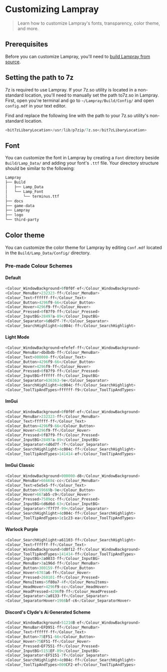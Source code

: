 # Customizing Lampray

> Learn how to customize Lampray's fonts, transparency, color theme, and more.

## Prerequisites

Before you can customize Lampray, you'll need to [build Lampray from source](./building-lampray.md). 

## Setting the path to 7z

7z is required to use Lampray. If your 7z.so utility is located in a non-standard location, you'll need to manually set the path to7z.so in Lampray. First, open you're terminal and go to `~/Lampray/Build/Config/` and open `config.mdf` in your text editor.

Find and replace the following line with the path to your 7z.so utility's non-standard location.

```sql
<bit7zLibaryLocation>/usr/lib/p7zip/7z.so</bit7zLibaryLocation>
```

## Font

You can customize the font in Lampray by creating a `Font` directory beside `Build/Lamp_Data/` and adding your font's `.ttf` file. Your directory structure should be similar to the following:

```bash
Lampray
├── Build
│   ├── Lamp_Data 
│   └── Lamp_Font 
│       └── terminus.ttf 
├── docs
├── game-data
├── Lampray
├── logo
└── third-party
```

## Color theme

You can customize the color theme for Lampray by editing `Conf.mdf` located in the `Build/Lamp_Data/Config/` directory.

### Pre-made Colour Schemes

#### Default

```sql
<Colour_WindowBackground>0f0f0f-ef</Colour_WindowBackground>
<Colour_MenuBar>232323-ff</Colour_MenuBar>
<Colour_Text>ffffff-ff</Colour_Text>
<Colour_Button>4296f9-66</Colour_Button>
<Colour_Hover>4296f9-ff</Colour_Hover>
<Colour_Pressed>0f87f9-ff</Colour_Pressed>
<Colour_InputBG>28497a-89</Colour_InputBG>
<Colour_Separator>6d6d7f-7f</Colour_Separator>
<Colour_SearchHighlight>4c004c-ff</Colour_SearchHighlight>
```

#### Light Mode

```sql
<Colour_WindowBackground>efefef-ff</Colour_WindowBackground>
<Colour_MenuBar>dbdbdb-ff</Colour_MenuBar>
<Colour_Text>000000-ff</Colour_Text>
<Colour_Button>4296f9-66</Colour_Button>
<Colour_Hover>4296f9-ff</Colour_Hover>
<Colour_Pressed>0f87f9-ff</Colour_Pressed>
<Colour_InputBG>ffffff-ff</Colour_InputBG>
<Colour_Separator>636363-9e</Colour_Separator>
<Colour_SearchHighlight>4c004c-ff</Colour_SearchHighlight>
<Colour_ToolTipAndTypes>ffffff-f9</Colour_ToolTipAndTypes>
```

#### ImGui 

```sql
<Colour_WindowBackground>0f0f0f-ef</Colour_WindowBackground>
<Colour_MenuBar>232323-ff</Colour_MenuBar>
<Colour_Text>ffffff-ff</Colour_Text>
<Colour_Button>4296f9-66</Colour_Button>
<Colour_Hover>4296f9-ff</Colour_Hover>
<Colour_Pressed>0f87f9-ff</Colour_Pressed>
<Colour_InputBG>28497a-89</Colour_InputBG>
<Colour_Separator>6d6d7f-7f</Colour_Separator>
<Colour_SearchHighlight>4c004c-ff</Colour_SearchHighlight>
<Colour_ToolTipAndTypes>141414-ef</Colour_ToolTipAndTypes>
```

#### ImGui Classic

```sql
<Colour_WindowBackground>000000-d8</Colour_WindowBackground>
<Colour_MenuBar>66668c-cc</Colour_MenuBar>
<Colour_Text>e5e5e5-ff</Colour_Text>
<Colour_Button>59669b-9e</Colour_Button>
<Colour_Hover>667ab5-c9</Colour_Hover>
<Colour_Pressed>7589cc-ff</Colour_Pressed>
<Colour_InputBG>6d6d6d-63</Colour_InputBG>
<Colour_Separator>7f7f7f-99</Colour_Separator>
<Colour_SearchHighlight>4c004c-ff</Colour_SearchHighlight>
<Colour_ToolTipAndTypes>1c1c23-ea</Colour_ToolTipAndTypes>
```

#### Warlock Purple

```sql
<Colour_SearchHighlight>a61103-ff</Colour_SearchHighlight>
<Colour_Text>ffffff-ff</Colour_Text>
<Colour_WindowBackground>0d0f12-ff</Colour_WindowBackground>
<Colour_ToolTipAndTypes>141414-ff</Colour_ToolTipAndTypes>
<Colour_InputBG>2a0033-ff</Colour_InputBG>
<Colour_MenuBar>3a196d-ff</Colour_MenuBar>
<Colour_Button>300159-ff</Colour_Button>
<Colour_Hover>6703a6-ff</Colour_Hover>
<Colour_Pressed>260101-ff</Colour_Pressed>
<Colour_MenuItems>5f80a7-4f</Colour_MenuItems>
<Colour_HeadHover>4296f9-cc</Colour_HeadHover>
<Colour_HeadPressed>4296f9-ff</Colour_HeadPressed>
<Colour_Separator>2a0133-ff</Colour_Separator>
<Colour_SeparatorHover>1966bf-c6</Colour_SeparatorHover>
```

#### Discord's Clyde's Ai Generated Scheme

```sql
<Colour_WindowBackground>51216B-ef</Colour_WindowBackground>
<Colour_MenuBar>EFD951-ff</Colour_MenuBar>
<Colour_Text>ffffff-ff</Colour_Text>
<Colour_Button>75EF51-66</Colour_Button>
<Colour_Hover>75EF51-ff</Colour_Hover>
<Colour_Pressed>EF7551-ff</Colour_Pressed>
<Colour_InputBG>5151EF-89</Colour_InputBG>
<Colour_Separator>EF5151-7f</Colour_Separator>
<Colour_SearchHighlight>4c004c-ff</Colour_SearchHighlight>
<Colour_ToolTipAndTypes>000CF2-ef</Colour_ToolTipAndTypes>
```

